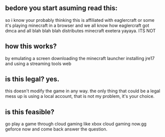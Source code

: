 ## bedore you start asuming read this:
so i know your probably thinking this is affiliated with eaglercraft or some it's playing minecraft in a browser and we all know how eaglercraft got dmca and all blah blah blah distributes minecraft exetera yayaya.   ITS NOT

## how this works?
by emulating a screen downloading the minecraft launcher installing jre17 and using a streaming tools web 

## is this legal?  yes.
this doesn't modify the game in any way. the only thing that could be a legal mess up is using a local account, that is not my problem, it's your choice.

## is this feasible?
go play a game through cloud gaming like xbox cloud gaming now.gg geforce now and come back answer the question.
